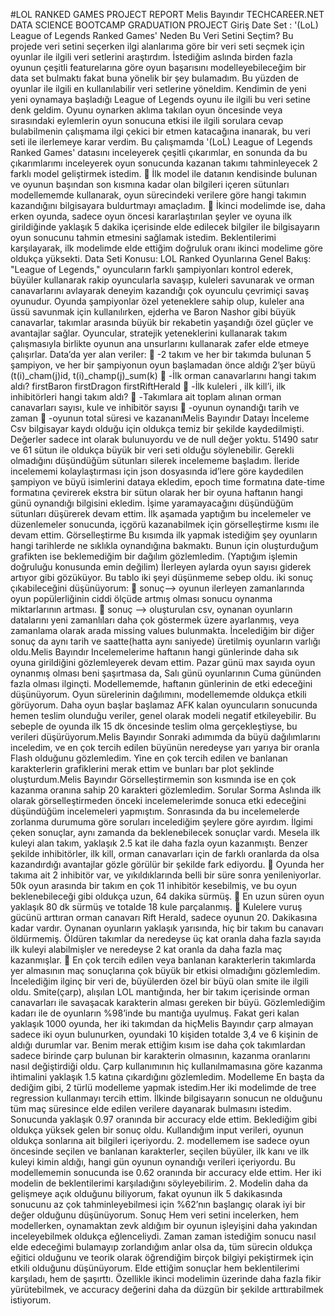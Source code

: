 #LOL RANKED GAMES PROJECT REPORT
Melis Bayındır
TECHCAREER.NET DATA SCIENCE BOOTCAMP GRADUATION PROJECT
Giriş
Date Set : '(LoL) League of Legends Ranked Games'
Neden Bu Veri Setini Seçtim?
Bu projede veri setini seçerken ilgi alanlarıma göre bir veri seti seçmek için oyunlar ile
ilgili veri setlerini araştırdım. İstediğim aslında birden fazla oyunun çeşitli featurelarına göre
oyun başarısını modelleyebileceğim bir data set bulmaktı fakat buna yönelik bir şey
bulamadım. Bu yüzden de oyunlar ile ilgili en kullanılabilir veri setlerine yöneldim.
Kendimin de yeni yeni oynamaya başladığı League of Legends oyunu ile ilgili bu veri
setine denk geldim. Oyunu oynarken aklıma takılan oyun öncesinde veya sırasındaki
eylemlerin oyun sonucuna etkisi ile ilgili sorulara cevap bulabilmenin çalışmama ilgi çekici
bir etmen katacağına inanarak, bu veri seti ile ilerlemeye karar verdim.
Bu çalışmamda '(LoL) League of Legends Ranked Games' datasını inceleyerek çeşitli
çıkarımlar, en sonunda da bu çıkarımlarımı inceleyerek oyun sonucunda kazanan takımı
tahminleyecek 2 farklı model geliştirmek istedim.
 İlk model ile datanın kendisinde bulunan ve oyunun başından son kısmına kadar olan
bilgileri içeren sütunları modellememde kullanarak, oyun sürecindeki verilere göre
hangi takımın kazandığını bilgisayara buldurtmayı amaçladım.
 İkinci modelimde ise, daha erken oyunda, sadece oyun öncesi kararlaştırılan şeyler ve
oyuna ilk girildiğinde yaklaşık 5 dakika içerisinde elde edilecek bilgiler ile
bilgisayarın oyun sonucunu tahmin etmesini sağlamak istedim. Beklentilerimi
karşılayarak, ilk modelimde elde ettiğim doğruluk oranı ikinci modelime göre oldukça
yüksekti.
Data Seti Konusu: LOL Ranked Oyunlarına Genel Bakış:
"League of Legends," oyuncuların farklı şampiyonları kontrol ederek, büyüler
kullanarak rakip oyuncularla savaşıp, kuleleri savunarak ve orman canavarlarını avlayarak
deneyim kazandığı çok oyunculu çevrimiçi savaş oyunudur. Oyunda şampiyonlar özel
yeteneklere sahip olup, kuleler ana üssü savunmak için kullanılırken, ejderha ve Baron
Nashor gibi büyük canavarlar, takımlar arasında büyük bir rekabetin yaşandığı özel güçler ve
avantajlar sağlar. Oyuncular, stratejik yeteneklerini kullanarak takım çalışmasıyla birlikte
oyunun ana unsurlarını kullanarak zafer elde etmeye çalışırlar.
Data’da yer alan veriler:
 -2 takım ve her bir takımda bulunan 5 şampiyon, ve her bir şampiyonun oyun
başlamadan önce aldığı 2’şer büyü (t(i)_cham(j)id, t(i)_champ(j)_sum(k)
 -İlk orman canavarlarını hangi takım aldı? firstBaron firstDragon firstRiftHerald
 -İlk kuleleri , ilk kill’i, ilk inhibitörleri hangi takım aldı?
 -Takımlara ait toplam alınan orman canavarları sayısı, kule ve inhibitör sayısı
 -oyunun oynandığı tarih ve zaman
 -oyunun total süresi ve kazananıMelis Bayındır
Datayı İnceleme
Csv bilgisayar kaydı olduğu için oldukça temiz bir şekilde kaydedilmişti. Değerler sadece
int olarak bulunuyordu ve de null değer yoktu. 51490 satır ve 61 sütun ile oldukça büyük bir
veri seti olduğu söylenebilir. Gerekli olmadığını düşündüğüm sütunları silerek incelememe
başladım. İleride incelememi kolaylaştırması için json dosyasında id’lere göre kaydedilen
şampiyon ve büyü isimlerini dataya ekledim, epoch time formatına date-time formatına
çevirerek ekstra bir sütun olarak her bir oyuna haftanın hangi günü oynandığı bilgisini
ekledim. İşime yaramayacağını düşündüğüm sütunları düşürerek devam ettim. İlk aşamada
yaptığım bu incelemeler ve düzenlemeler sonucunda, içgörü kazanabilmek için görselleştirme
kısmı ile devam ettim.
Görselleştirme
Bu kısımda ilk yapmak istediğim şey oyunların hangi tarihlerde ne sıklıkla oynandığına
bakmaktı. Bunun için oluşturduğum grafikten ise beklemediğim bir dağılım gözlemledim.
(Yaptığım işlemin doğruluğu konusunda emin değilim)
İlerleyen aylarda oyun sayısı giderek artıyor gibi gözüküyor. Bu tablo iki şeyi
düşünmeme sebep oldu. iki sonuç çıkabileceğini düşünüyorum:
 sonuç--> oyunun ilerleyen zamanlarında oyun popülerliğinin ciddi ölçüde
artmış olması sonucu oynanma miktarlarının artması.
 sonuç --> oluşturulan csv, oynanan oyunların datalarını yeni zamanlıları daha
çok göstermek üzere ayarlanmış, veya zamanlama olarak arada missing values
bulunmakta.
İncelediğim bir diğer sonuç da aynı tarih ve saatte(hatta aynı saniyede) üretilmiş
oyunların varlığı oldu.Melis Bayındır
Incelemelerime haftanın hangi günlerinde daha sık oyuna girildiğini gözlemleyerek
devam ettim. Pazar günü max sayıda oyun oynanmış olması beni şaşırtmasa da, Salı
günü oyunlarının Cuma gününden fazla olması ilginçti. Modellememde, haftanın
günlerinin de etki edeceğini düşünüyorum.
Oyun sürelerinin dağılımını, modellememde oldukça etkili görüyorum. Daha oyun
başlar başlamaz AFK kalan oyuncuların sonucunda hemen teslim olunduğu veriler,
genel olarak modeli negatif etkileyebilir. Bu sebeple de oyunda ilk 15 dk öncesinde
teslim olma gerçekleştiyse, bu verileri düşürüyorum.Melis Bayındır
Sonraki adımımda da büyü dağılımlarını inceledim, ve en çok tercih edilen büyünün
neredeyse yarı yarıya bir oranla Flash olduğunu gözlemledim.
Yine en çok tercih edilen ve banlanan karakterlerin grafiklerini merak ettim ve bunları
bar plot şeklinde oluşturdum.Melis Bayındır
Görselleştirmemin son kısmında ise en çok kazanma oranına sahip 20 karakteri
gözlemledim.
Sorular Sorma
Aslında ilk olarak görselleştirmeden önceki incelemelerimde sonuca etki edeceğini
düşündüğüm incelemeleri yapmıştım. Sonrasında da bu incelemelerde zorlanma durumuma
göre soruları incelediğim şeylere göre ayırdım.
İlgimi çeken sonuçlar, aynı zamanda da beklenebilecek sonuçlar vardı. Mesela ilk
kuleyi alan takım, yaklaşık 2.5 kat ile daha fazla oyun kazanmıştı. Benzer şekilde inhibitörler,
ilk kill, orman canavarları için de farklı oranlarda da olsa kazandırdığı avantajlar gözle
görülür bir şekilde fark ediyordu.
 Oyunda her takıma ait 2 inhibitör var, ve yıkıldıklarında belli bir süre sonra
yenileniyorlar. 50k oyun arasında bir takım en çok 11 inhibitör kesebilmiş, ve
bu oyun beklenebileceği gibi oldukça uzun, 64 dakika sürmüş.
 En uzun süren oyun yaklaşık 80 dk sürmüş ve totalde 18 kule parçalanmış.
 Kulelere vuruş gücünü arttıran orman canavarı Rift Herald, sadece oyunun 20.
Dakikasına kadar vardır. Oynanan oyunların yaklaşık yarısında, hiç bir takım
bu canavarı öldürmemiş. Öldüren takımlar da neredeyse üç kat oranla daha
fazla sayıda ilk kuleyi alabilmişler ve neredeyse 2 kat oranla da daha fazla maç
kazanmışlar.
 En çok tercih edilen veya banlanan karakterlerin takımlarda yer almasının maç
sonuçlarına çok büyük bir etkisi olmadığını gözlemledim.
İncelediğim ilginç bir veri de, büyülerden özel bir büyü olan smite ile ilgili oldu.
Smite(çarp), alışılan LOL mantığında, her bir takım içerisinde orman canavarları ile
savaşacak karakterin alması gereken bir büyü. Gözlemlediğim kadarı ile de oyunların
%98’inde bu mantığa uyulmuş. Fakat geri kalan yaklaşık 1000 oyunda, her iki takımdan da hiçMelis Bayındır
çarp almayan sadece iki oyun bulunurken, oyundaki 10 kişiden totalde 3,4 ve 6 kişinin de
aldığı durumlar var.
Benim merak ettiğim kısım ise daha çok takımlardan sadece birinde çarp bulunan bir
karakterin olmasının, kazanma oranlarını nasıl değiştirdiği oldu.
Çarp kullanımının hiç kullanılmamasına göre kazanma ihtimalini yaklaşık 1.5 katına
çıkardığını gözlemledim.
Modelleme
En başta da dediğim gibi, 2 türlü modelleme yapmak istedim.Her iki modelimde de
tree regression kullanmayı tercih ettim.
İlkinde bilgisayarın sonucun ne olduğunu tüm maç süresince elde edilen verilere
dayanarak bulmasını istedim. Sonucunda yaklaşık 0.97 oranında bir accuracy elde
ettim. Beklediğim gibi oldukça yüksek gelen bir sonuç oldu. Kullandığım input verileri,
oyunun oldukça sonlarına ait bilgileri içeriyordu.
2. modellemem ise sadece oyun öncesinde seçilen ve banlanan karakterler, seçilen
büyüler, ilk kanı ve ilk kuleyi kimin aldığı, hangi gün oyunun oynandığı verileri
içeriyordu. Bu modellememin sonucunda ise 0.62 oranında bir accuracy elde ettim.
Her iki modelin de beklentilerimi karşıladığını söyleyebilirim. 2. Modelin daha da gelişmeye
açık olduğunu biliyorum, fakat oyunun ilk 5 dakikasında sonucunu az çok tahminleyebilmesi
için %62’nın başlangıç olarak iyi bir değer olduğunu düşünüyorum.
Sonuç
Hem veri setini incelerken, hem modellerken, oynamaktan zevk aldığım bir oyunun
işleyişini daha yakından inceleyebilmek oldukça eğlenceliydi. Zaman zaman istediğim
sonucu nasıl elde edeceğimi bulamayıp zorlandığım anlar olsa da, tüm sürecin
oldukça eğitici olduğunu ve teorik olarak öğrendiğim birçok bilgiyi pekiştirmek için
etkili olduğunu düşünüyorum. Elde ettiğim sonuçlar hem beklentilerimi karşıladı, hem
de şaşırttı. Özellikle ikinci modelimin üzerinde daha fazla fikir yürütebilmek, ve
accuracy değerini daha da düzgün bir şekilde arttırabilmek istiyorum.
